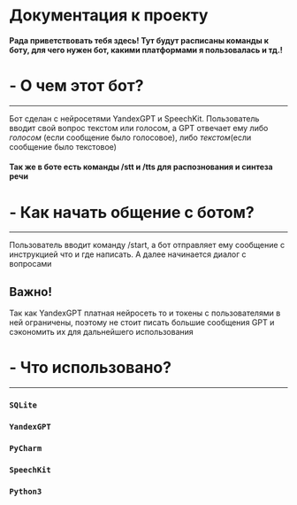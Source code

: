 # Документация к проекту

#### Рада приветствовать тебя здесь! Тут будут расписаны команды к боту, для чего нужен бот, какими платформами я пользовалась и тд.!

# - О чем этот бот?
___
Бот сделан с нейросетями YandexGPT и SpeechKit. Пользователь вводит свой вопрос текстом или голосом, а GPT отвечает ему либо *голосом* (если сообщение было голосовое), либо *текстом*(если сообщение было текстовое) 

#### Так же в боте есть команды /stt и /tts для распознования и синтеза речи

# - Как начать общение с ботом?
___

 Пользователь вводит команду /start, а бот отправляет ему сообщение с инструкцией что и где написать. А далее начинается диалог с вопросами
 
## Важно! 
 Так как YandexGPT платная нейросеть то и токены с пользователями в ней ограничены, поэтому не стоит писать большие сообщения GPT и сэкономить их для дальнейшего использования
 
# - Что использовано?
___
### `SQLite`
### `YandexGPT`
### `PyCharm`
### `SpeechKit`
### `Python3`
